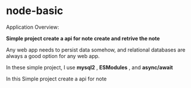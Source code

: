 # node-basic
Application Overview:

**Simple project create a api for note create and retrive the note**

Any web app needs to persist data somehow, and relational databases are always a good option for any web app.

In these simple project, I use  **mysql2** ,  **ESModules** , and  **async/await**

In this Simple project create a api for note
